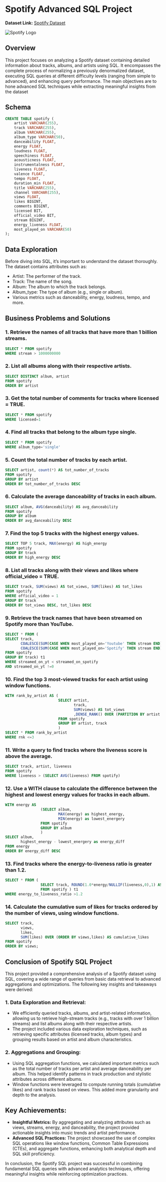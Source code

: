 # Spotify Advanced SQL Project
**Dataset Link:** [Spotify Dataset](https://www.kaggle.com/datasets/sanjanchaudhari/spotify-dataset)

![Spotify Logo](https://github.com/marufnawaz/spotify_project_sql/blob/main/spotify_logo.jpg)

## Overview

This project focuses on analyzing a Spotify dataset containing detailed information about tracks, albums, and artists using SQL. It encompasses the complete process of normalizing a previously denormalized dataset, executing SQL queries at different difficulty levels (ranging from simple to advanced), and enhancing query performance. The main objectives are to hone advanced SQL techniques while extracting meaningful insights from the dataset

## Schema

```sql
CREATE TABLE spotify (
    artist VARCHAR(255),
    track VARCHAR(255),
    album VARCHAR(255),
    album_type VARCHAR(50),
    danceability FLOAT,
    energy FLOAT,
    loudness FLOAT,
    speechiness FLOAT,
    acousticness FLOAT,
    instrumentalness FLOAT,
    liveness FLOAT,
    valence FLOAT,
    tempo FLOAT,
    duration_min FLOAT,
    title VARCHAR(255),
    channel VARCHAR(255),
    views FLOAT,
    likes BIGINT,
    comments BIGINT,
    licensed BIT,
    official_video BIT,
    stream BIGINT,
    energy_liveness FLOAT,
    most_played_on VARCHAR(50)
);
```

## Data Exploration

Before diving into SQL, it’s important to understand the dataset thoroughly. The dataset contains attributes such as:

- Artist: The performer of the track.
- Track: The name of the song.
- Album: The album to which the track belongs.
- Album_type: The type of album (e.g., single or album).
- Various metrics such as danceability, energy, loudness, tempo, and more.
  
## Business Problems and Solutions

### 1. Retrieve the names of all tracks that have more than 1 billion streams.
```sql
SELECT * FROM spotify
WHERE stream > 1000000000
```
### 2. List all albums along with their respective artists.
```sql
SELECT DISTINCT album, artist
FROM spotify
ORDER BY artist
```
### 3. Get the total number of comments for tracks where licensed = TRUE.
```sql
SELECT * FROM spotify
WHERE licensed=1
```
### 4. Find all tracks that belong to the album type single.
```sql
SELECT * FROM spotify
WHERE album_type='single'
```
### 5. Count the total number of tracks by each artist.
```sql
SELECT artist, count(*) AS tot_number_of_tracks
FROM spotify
GROUP BY artist
ORDER BY tot_number_of_tracks DESC
```

### 6. Calculate the average danceability of tracks in each album.
```SQL
SELECT album, AVG(danceability) AS avg_danceability
FROM spotify
GROUP BY album
ORDER BY avg_danceability DESC
```

### 7. Find the top 5 tracks with the highest energy values.
```SQL
SELECT TOP 5 track, MAX(energy) AS high_energy
FROM spotify
GROUP BY track
ORDER BY high_energy DESC
```
### 8. List all tracks along with their views and likes where official_video = TRUE.
```SQL
SELECT track, SUM(views) AS tot_views, SUM(likes) AS tot_likes
FROM spotify
WHERE official_video = 1
GROUP BY track
ORDER BY tot_views DESC, tot_likes DESC
```
### 9. Retrieve the track names that have been streamed on Spotify more than YouTube.
```sql
SELECT * FROM (
SELECT track,
       COALESCE(SUM(CASE WHEN most_played_on='Youtube' THEN stream END),0) AS streamed_on_yt,
	   COALESCE(SUM(CASE WHEN most_played_on='Spotify' THEN stream END),0) AS streamed_on_spotify
FROM spotify
GROUP BY track) t1
WHERE streamed_on_yt < streamed_on_spotify
AND streamed_on_yt !=0
```
### 10. Find the top 3 most-viewed tracks for each artist using window functions.
```sql
WITH rank_by_artist AS (
						SELECT artist, 
							   track, 
							   SUM(views) AS tot_views
							   ,DENSE_RANK() OVER (PARTITION BY artist ORDER BY SUM(views) DESC) AS rnk
						FROM spotify
						GROUP BY artist, track
						)
SELECT * FROM rank_by_artist
WHERE rnk <=3
```
### 11. Write a query to find tracks where the liveness score is above the average.
```sql
SELECT track, artist, liveness
FROM spotify
WHERE liveness > (SELECT AVG(liveness) FROM spotify)
```
### 12. Use a WITH clause to calculate the difference between the highest and lowest energy values for tracks in each album.
```sql
WITH energy AS
				(SELECT album,
						MAX(energy) as highest_energy,
						MIN(energy) as lowest_energery
				FROM spotify
				GROUP BY album
				)
SELECT album,
	   highest_energy - lowest_energery as energy_diff
FROM energy
ORDER BY energy_diff DESC
```
### 13. Find tracks where the energy-to-liveness ratio is greater than 1.2.
```sql
SELECT * FROM (
				SELECT track, ROUND(1.0*energy/NULLIF(liveness,0),1) AS energy_to_liveness_ratio
				FROM spotify ) t1
WHERE energy_to_liveness_ratio >1.2
```
### 14. Calculate the cumulative sum of likes for tracks ordered by the number of views, using window functions.

```sql
SELECT track, 
       views, 
       likes, 
       SUM(likes) OVER (ORDER BY views,likes) AS cumulative_likes
FROM spotify
ORDER BY views;
```
## Conclusion of Spotify SQL Project

This project provided a comprehensive analysis of a Spotify dataset using SQL, covering a wide range of queries from basic data retrieval to advanced aggregations and optimizations. The following key insights and takeaways were derived:

### 1. Data Exploration and Retrieval:

- We efficiently queried tracks, albums, and artist-related information, allowing us to retrieve high-stream tracks (e.g., tracks with over 1 billion streams) and list albums along with their respective artists.
- The project included various data exploration techniques, such as retrieving specific attributes (licensed tracks, album types) and grouping results based on artist and album characteristics.
  
### 2. Aggregations and Grouping:

- Using SQL aggregation functions, we calculated important metrics such as the total number of tracks per artist and average danceability per album. This helped identify patterns in track production and stylistic attributes across different albums.
- Window functions were leveraged to compute running totals (cumulative likes) and rank tracks based on views. This added more granularity and depth to the analysis.

## Key Achievements:

- **Insightful Metrics:** By aggregating and analyzing attributes such as views, streams, energy, and danceability, the project provided actionable insights into music trends and artist performance.
- **Advanced SQL Practices:** The project showcased the use of complex SQL operations like window functions, Common Table Expressions (CTEs), and aggregate functions, enhancing both analytical depth and SQL skill proficiency.
  
In conclusion, the Spotify SQL project was successful in combining fundamental SQL queries with advanced analytics techniques, offering meaningful insights while reinforcing optimization practices.
